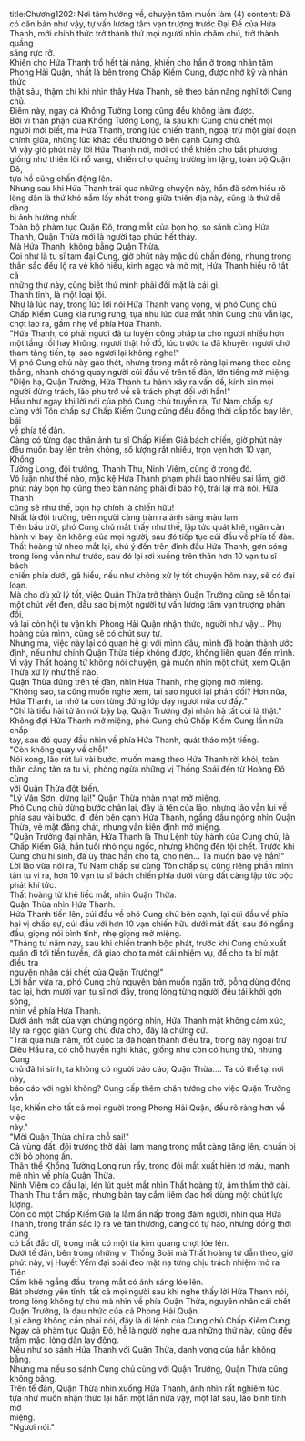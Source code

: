 title:Chương1202: Nơi tâm hướng về, chuyện tâm muốn làm (4)
content:
Đã có căn bản như vậy, tự vấn lương tâm vạn trượng trước Đại Đế của Hứa<br>Thanh, mới chính thức trở thành thứ mọi người nhìn chăm chú, trở thành quầng<br>sáng rực rỡ.<br>Khiến cho Hứa Thanh trổ hết tài năng, khiến cho hắn ở trong nhân tâm<br>Phong Hải Quận, nhất là bên trong Chấp Kiếm Cung, được nhớ kỹ và nhận thức<br>thật sâu, thậm chí khi nhìn thấy Hứa Thanh, sẽ theo bản năng nghĩ tới Cung<br>chủ.<br>Điểm này, ngay cả Khổng Tường Long cũng đều không làm được.<br>Bởi vì thân phận của Khổng Tường Long, là sau khi Cung chủ chết mọi<br>người mới biết, mà Hứa Thanh, trong lúc chiến tranh, ngoại trừ một giai đoạn<br>chính giữa, những lúc khác đều thường ở bên cạnh Cung chủ.<br>Vì vậy giờ phút này lời Hứa Thanh nói, mới có thể khiến cho bắt phương<br>giống như thiên lôi nổ vang, khiến cho quảng trường im lặng, toàn bộ Quận Đô,<br>tựa hồ cũng chấn động lên.<br>Nhưng sau khi Hứa Thanh trải qua những chuyện này, hắn đã sớm hiểu rõ<br>lòng dân là thứ khó nắm lấy nhất trong giữa thiên địa này, cũng là thứ dễ dàng<br>bị ảnh hưởng nhất.<br>Toàn bộ phàm tục Quận Đô, trong mắt của bọn họ, so sánh cùng Hứa<br>Thanh, Quận Thừa mới là người tạo phúc hết thảy.<br>Mà Hứa Thanh, không bằng Quận Thừa.<br>Coi như là tu sĩ tam đại Cung, giờ phút này mặc dù chấn động, nhưng trong<br>thần sắc đều lộ ra vẻ khó hiểu, kinh ngạc và mờ mịt, Hứa Thanh hiểu rõ tất cả<br>những thứ này, cũng biết thứ mình phải đối mặt là cái gì.<br>Thanh tỉnh, là một loại tội.<br>Như là lúc này, trong lúc lời nói Hứa Thanh vang vọng, vị phó Cung chủ<br>Chấp Kiếm Cung kia rưng rưng, tựa như lúc đưa mắt nhìn Cung chủ vẫn lạc,<br>chợt lao ra, gầm nhẹ về phía Hứa Thanh.<br>"Hứa Thanh, có phải ngươi đã tu luyện công pháp ta cho ngươi nhiều hơn<br>một tầng rồi hay không, ngươi thật hồ đồ, lúc trước ta đã khuyên ngươi chớ<br>tham tăng tiến, tại sao ngươi lại không nghe!"<br>Vị phó Cung chủ này gào thét, nhưng trong mắt rõ ràng lại mang theo căng<br>thẳng, nhanh chóng quay người cúi đầu về trên tế đàn, lớn tiếng mở miệng.<br>"Điện hạ, Quận Trưởng, Hứa Thanh tu hành xảy ra vấn đề, kính xin mọi<br>người đừng trách, lão phu trở về sẽ trách phạt đối với hắn!"<br>Hầu như ngay khi lời nói của phó Cung chủ truyền ra, Tư Nam chấp sự<br>cùng với Tôn chấp sự Chấp Kiếm Cung cũng đều đồng thời cấp tốc bay lên, bái<br>về phía tế đàn.<br>Càng có từng đạo thân ảnh tu sĩ Chấp Kiếm Giả bách chiến, giờ phút này<br>đều muốn bay lên trên không, số lượng rất nhiều, trọn vẹn hơn 10 vạn, Khổng<br>Tường Long, đội trưởng, Thanh Thu, Ninh Viêm, cũng ở trong đó.<br>Vô luận như thế nào, mặc kệ Hứa Thanh phạm phải bao nhiêu sai lầm, giờ<br>phút này bọn họ cũng theo bản năng phải đi bảo hộ, trái lại mà nói, Hứa Thanh<br>cũng sẽ như thế, bọn họ chính là chiến hữu!<br>Nhất là đội trưởng, trên người càng tràn ra ánh sáng màu lam.<br>Trên bầu trời, phó Cung chủ mắt thấy như thế, lập tức quát khẽ, ngăn cản<br>hành vi bay lên không của mọi người, sau đó tiếp tục cúi đầu về phía tế đàn.<br>Thất hoàng tử nheo mắt lại, chú ý đến trên đỉnh đầu Hứa Thanh, gợn sóng<br>trong lòng vẫn như trước, sau đó lại rơi xuống trên thân hơn 10 vạn tu sĩ bách<br>chiến phía dưới, gã hiểu, nếu như không xử lý tốt chuyện hôm nay, sẽ có đại<br>loạn.<br>Mà cho dù xử lý tốt, việc Quận Thừa trở thành Quận Trưởng cũng sẽ tồn tại<br>một chút vết đen, dẫu sao bị một người tự vấn lương tâm vạn trượng phản đối,<br>vả lại còn hội tụ vận khí Phong Hải Quận nhận thức, người như vậy... Phụ<br>hoàng của mình, cũng sẽ có chút suy tư.<br>Nhưng mà, việc này lại có quan hệ gì với mình đâu, mình đã hoàn thành ước<br>định, nếu như chính Quận Thừa tiếp không được, không liên quan đến mình.<br>Vì vậy Thất hoàng tử không nói chuyện, gã muốn nhìn một chút, xem Quận<br>Thừa xử lý như thế nào.<br>Quận Thừa đứng trên tế đàn, nhìn Hứa Thanh, nhẹ giọng mở miệng.<br>"Không sao, ta cũng muốn nghe xem, tại sao ngươi lại phản đối? Hơn nữa,<br>Hứa Thanh, ta nhớ ta còn từng đứng lớp dạy ngươi nữa cơ đấy."<br>"Chỉ là tiểu hài tử ăn nói bậy bạ, Quận Trưởng đại nhân hà tất coi là thật."<br>Không đợi Hứa Thanh mở miệng, phó Cung chủ Chấp Kiếm Cung lần nữa chắp<br>tay, sau đó quay đầu nhìn về phía Hứa Thanh, quát tháo một tiếng.<br>"Còn không quay về chỗ!"<br>Nói xong, lão rút lui vài bước, muốn mang theo Hứa Thanh rời khỏi, toàn<br>thân càng tản ra tu vi, phòng ngừa những vị Thống Soái đến từ Hoàng Đô cùng<br>với Quận Thừa đột biến.<br>"Lý Vân Sơn, dừng lại!" Quận Thừa nhàn nhạt mở miệng.<br>Phó Cung chủ dừng bước chân lại, đây là tên của lão, nhưng lão vẫn lui về<br>phía sau vài bước, đi đến bên cạnh Hứa Thanh, ngẩng đầu ngóng nhìn Quận<br>Thừa, vẻ mặt đắng chát, nhưng vẫn kiên định mở miệng.<br>"Quận Trưởng đại nhân, Hứa Thanh là Thư Lệnh tùy hành của Cung chủ, là<br>Chấp Kiếm Giả, hắn tuổi nhỏ ngu ngốc, nhưng không đến tội chết. Trước khi<br>Cung chủ hi sinh, đã ủy thác hắn cho ta, cho nên... Ta muốn bảo vệ hắn!"<br>Lời lão vừa nói ra, Tư Nam chấp sự cùng Tôn chấp sự cũng riêng phần mình<br>tản tu vi ra, hơn 10 vạn tu sĩ bách chiến phía dưới vùng đất càng lập tức bộc<br>phát khí tức.<br>Thất hoàng tử khẽ liếc mắt, nhìn Quận Thừa.<br>Quận Thừa nhìn Hứa Thanh.<br>Hứa Thanh tiến lên, cúi đầu về phó Cung chủ bên cạnh, lại cúi đầu về phía<br>hai vị chấp sự, cúi đầu với hơn 10 vạn chiến hữu dưới mặt đất, sau đó ngẩng<br>đầu, giọng nói bình tĩnh, nhẹ giọng mở miệng.<br>"Tháng tư năm nay, sau khi chiến tranh bộc phát, trước khi Cung chủ xuất<br>quân đi tới tiền tuyến, đã giao cho ta một cái nhiệm vụ, để cho ta bí mật điều tra<br>nguyên nhân cái chết của Quận Trưởng!"<br>Lời hắn vừa ra, phó Cung chủ nguyên bản muốn ngăn trở, bỗng dừng động<br>tác lại, hơn mười vạn tu sĩ nơi đây, trong lòng từng người đều tái khởi gợn sóng,<br>nhìn về phía Hứa Thanh.<br>Dưới ánh mắt của vạn chúng ngóng nhìn, Hứa Thanh mặt không cảm xúc,<br>lấy ra ngọc giản Cung chủ đưa cho, đây là chứng cứ.<br>"Trải qua nửa năm, rốt cuộc ta đã hoàn thành điều tra, trong này ngoại trừ<br>Diêu Hầu ra, có chỗ huyền nghi khác, giống như còn có hung thủ, nhưng Cung<br>chủ đã hi sinh, ta không có người báo cáo, Quận Thừa.... Ta có thể tại nơi này,<br>báo cáo với ngài không? Cung cấp thêm chân tướng cho việc Quận Trưởng vẫn<br>lạc, khiến cho tất cả mọi người trong Phong Hải Quận, đều rõ ràng hơn về việc<br>này."<br>"Mời Quận Thừa chỉ ra chỗ sai!"<br>Cả vùng đất, đội trưởng thở dài, lam mang trong mắt càng tăng lên, chuẩn bị<br>cởi bỏ phong ấn.<br>Thân thể Khổng Tường Long run rẩy, trong đôi mắt xuất hiện tơ máu, mạnh<br>mẽ nhìn về phía Quận Thừa.<br>Ninh Viêm co đầu lại, lén lút quét mắt nhìn Thất hoàng tử, âm thầm thở dài.<br>Thanh Thu trầm mặc, nhưng bàn tay cầm liêm đao hơi dùng một chút lực<br>lượng.<br>Còn có một Chấp Kiếm Giả lạ lẫm ẩn nấp trong đám người, nhìn qua Hứa<br>Thanh, trong thần sắc lộ ra vẻ tán thưởng, càng có tự hào, nhưng đồng thời cũng<br>có bất đắc dĩ, trong mắt có một tia kim quang chợt lóe lên.<br>Dưới tế đàn, bên trong những vị Thống Soái mà Thất hoàng tử dẫn theo, giờ<br>phút này, vị Huyết Yểm đại soái đeo mặt nạ từng chịu trách nhiệm mở ra Tiên<br>Cấm khẽ ngẩng đầu, trong mắt có ánh sáng lóe lên.<br>Bát phương yên tĩnh, tất cả mọi người sau khi nghe thấy lời Hứa Thanh nói,<br>trong lòng không tự chủ mà nhìn về phía Quận Thừa, nguyên nhân cái chết<br>Quận Trưởng, là đau nhức của cả Phong Hải Quận.<br>Lại càng không cần phải nói, đây là di lệnh của Cung chủ Chấp Kiếm Cung.<br>Ngay cả phàm tục Quận Đô, hễ là người nghe qua những thứ này, cũng đều<br>trầm mặc, lòng dân lay động.<br>Nếu như so sánh Hứa Thanh với Quận Thừa, danh vọng của hắn không<br>bằng.<br>Nhưng mà nếu so sánh Cung chủ cùng với Quận Trưởng, Quận Thừa cũng<br>không bằng.<br>Trên tế đàn, Quận Thừa nhìn xuống Hứa Thanh, ánh nhìn rất nghiêm túc,<br>tựa như muốn nhận thức lại hắn một lần nữa vậy, một lát sau, lão bình tĩnh mở<br>miệng.<br>"Ngươi nói."
